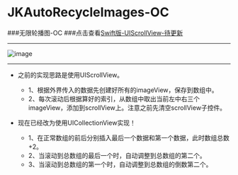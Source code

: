 # JKAutoRecycleImages-OC
###无限轮播图-OC
###点击查看[Swift版-UIScrollView-待更新](https://github.com/Jacky-An/JKAutoRecycleImages-Swift/ "Title") 
***
![image](https://github.com/Jacky-An/JKAutoRecycleImages-OC/raw/master/introductionimages/introduction.gif)
***

* 之前的实现思路是使用UIScrollView。
	* 1、根据外界传入的数据先创建好所有的imageView，保存到数组中。
	* 2、每次滚动后根据算好的索引，从数组中取出当前左中右三个imageView，添加到scrollView上。注意之前先清空scrollView子控件。
    
* 现在已经改为使用UICollectionView实现！
    * 1、在正常数组的前后分别插入最后一个数据和第一个数据，此时数组总数+2。
    * 2、当滚动到总数组的最后一个时，自动调整到总数组的第二个。
    * 3、当滚动到总数组的第一个时，自动调整到总数组的倒数第二个。
